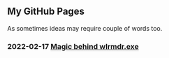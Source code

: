 ## My GitHub Pages

As sometimes ideas may require couple of words too.

### 2022-02-17 [Magic behind wlrmdr.exe](wlrmdr.md)
